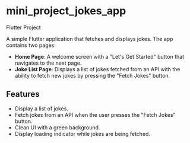 # mini_project_jokes_app
Flutter Project

A simple Flutter application that fetches and displays jokes. The app contains two pages:

- **Home Page**: A welcome screen with a "Let's Get Started" button that navigates to the next page.
- **Joke List Page**: Displays a list of jokes fetched from an API with the ability to fetch new jokes by pressing the "Fetch Jokes" button.

## Features

- Display a list of jokes.
- Fetch jokes from an API when the user presses the "Fetch Jokes" button.
- Clean UI with a green background.
- Display loading indicator while jokes are being fetched.

